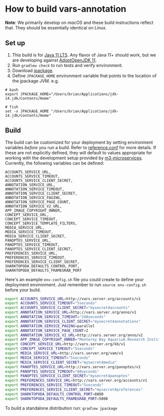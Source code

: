 # How to build vars-annotation

__Note__: We primarily develop on _macOS_ and these build instructions reflect that. They should be essentially identical on Linux.

## Set up

1. This build is for [Java 11 LTS](https://openjdk.java.net/projects/jdk/11/). Any flavor of Java 11+ should work, but we are developing against [AdoptOpenJDK 11](https://adoptopenjdk.net).
2. Run `gradlew check` to run tests and verify environment.
3. Download [jpackage](https://jdk.java.net/jpackage/). 
4. Define `JPACKAGE_HOME` environment variable that points to the location of the jpackage JVM. e.g. 
```
# bash
export JPACKAGE_HOME="/Users/brian/Applications/jdk-14.jdk/Contents/Home"

# fish
set -x JPACKAGE_HOME "/Users/brian/Applications/jdk-14.jdk/Contents/Home"
```

## Build

The build can be customized for your deployment by setting environment variables _before_ you run a build. Refer to [reference.conf](../org.mbari.vars.ui/src/main/resources/reference.conf) for more details. If these are not explicitly defined, they will default to values appropriate for working with the development setup provided by [m3-microservices](https://github.com/mbari-media-management/m3-microservices). Currently, the following variables can be defined:

```
ACCOUNTS_SERVICE_URL,
ACCOUNTS_SERVICE_TIMEOUT,
ACCOUNTS_SERVICE_CLIENT_SECRET,
ANNOTATION_SERVICE_URL,
ANNOTATION_SERVICE_TIMEOUT,
ANNOTATION_SERVICE_CLIENT_SECRET,
ANNOTATION_SERVICE_PAGING,
ANNOTATION_SERVICE_PAGE_COUNT,
ANNOTATION_SERVICE_V2_URL,
APP_IMAGE_COPYRIGHT_OWNER,
CONCEPT_SERVICE_URL,
CONCEPT_SERVICE_TIMEOUT,
CONCEPT_SERVICE_TEMPLATE_FILTERS,
MEDIA_SERVICE_URL,
MEDIA_SERVICE_TIMEOUT,
MEDIA_SERVICE_CLIENT_SECRET,
PANOPTES_SERVICE_URL,
PANOPTES_SERVICE_TIMEOUT,
PANOPTES_SERVICE_CLIENT_SECRET,
PREFERENCES_SERVICE_URL,
PREFERENCES_SERVICE_TIMEOUT,
PREFERENCES_SERVICE_CLIENT_SECRET,
SHARKTOPODA_DEFAULTS_CONTROL_PORT,
SHARKTOPODA_DEFAULTS_FRAMEGRAB_PORT
```

Here's an example `env-config.sh` file you could create to define your deployment environment. Just remember to run `source env-config.sh` before your build.

```bash
export ACCOUNTS_SERVICE_URL=http://vars.server.org/accounts/v1
export ACCOUNTS_SERVICE_TIMEOUT="5seconds"
export ACCOUNTS_SERVICE_CLIENT_SECRET="mysecret4accounts"
export ANNOTATION_SERVICE_URL=http://vars.server.org/anno/v1
export ANNOTATION_SERVICE_TIMEOUT="240seconds"
export ANNOTATION_SERVICE_CLIENT_SECRET="mysecret4annotations"
export ANNOTATION_SERVICE_PAGING=parallel
export ANNOTATION_SERVICE_PAGE_COUNT=2
export ANNOTATION_SERVICE_V2_URL=http://vars.server.org/anno/v2
export APP_IMAGE_COPYRIGHT_OWNER="Monterey Bay Aquarium Research Institute"
export CONCEPT_SERVICE_URL=http://vars.server.org/kb/v1
export CONCEPT_SERVICE_TIMEOUT="5seconds"
export MEDIA_SERVICE_URL=http://vars.server.org/vam/v1
export MEDIA_SERVICE_TIMEOUT="5seconds"
export MEDIA_SERVICE_CLIENT_SECRET="mysecret4media"
export PANOPTES_SERVICE_URL=http://vars.server.org/panoptes/v1
export PANOPTES_SERVICE_TIMEOUT="60seconds"
export PANOPTES_SERVICE_CLIENT_SECRET="mysecret4panoptes"
export PREFERENCES_SERVICE_URL=http://vars.server.org/accounts/v1
export PREFERENCES_SERVICE_TIMEOUT="5seconds"
export PREFERENCES_SERVICE_CLIENT_SECRET="mysecret4preferences"
export SHARKTOPODA_DEFAULTS_CONTROL_PORT=8800
export SHARKTOPODA_DEFAULTS_FRAMEGRAB_PORT=5000
```

To build a standalone distribution run: `gradlew jpackage`